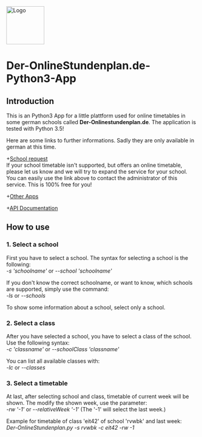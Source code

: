 <img alt="Logo" src="http://der-onlinestundenplan.de/app/templates/default/images/Der-OnlineStundenplan.de_logo.svg" width="100" height="100"/>

# Der-OnlineStundenplan.de-Python3-App
## Introduction
This is an Python3 App for a little plattform used for online timetables in some german schools called <b>Der-Onlinestundenplan.de</b>. The application is tested with Python 3.5!

Here are some links to further informations. Sadly they are only available in german at this time.

+[School request](https://www.der-onlinestundenplan.de/schule-einreichen)
<br>If your school timetable isn't supported, but offers an online timetable, please let us know and we will try to expand the service for your school. You can easily use the link above to contact the administrator of this service. This is 100% free for you!

+[Other Apps](https://www.Der-OnlineStundenplan.de/apps)

+[API Documentation](https://www.Der-OnlineStundenplan.de/api)


## How to use
### 1. Select a school
First you have to select a school. The syntax for selecting a school is the following:<br>
<i>-s 'schoolname'</i> or <i>--school 'schoolname'</i>

If you don't know the correct schoolname, or want to know, which schools are supported, simply use the command:<br>
<i>-ls</i> or <i>--schools</i>

To show some information about a school, select only a school.

### 2. Select a class
After you have selected a school, you have to select a class of the school. Use the following syntax:<br>
<i>-c 'classname'</i> or <i>--schoolClass 'classname'</i>

You can list all available classes with:<br>
<i>-lc</i> or <i>--classes</i>

### 3. Select a timetable
At last, after selecting school and class, timetable of current week will be shown. The modify the shown week, use the parameter:<br>
<i>-rw '-1'</i> or <i>--relativeWeek '-1' </i>
(The '-1' will select the last week.)

Example for timetable of class 'eit42' of school 'rvwbk' and last week:
<br><i>Der-OnlineStundenplan.py -s rvwbk -c eit42 -rw -1</i>
